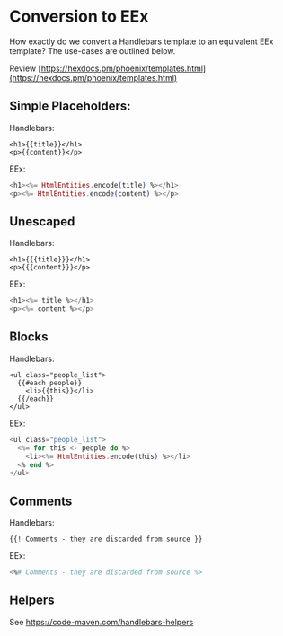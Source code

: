 # Conversion to EEx

How exactly do we convert a Handlebars template to an equivalent EEx template?
The use-cases are outlined below.

Review [https://hexdocs.pm/phoenix/templates.html](https://hexdocs.pm/phoenix/templates.html)

## Simple Placeholders:

Handlebars:
```
<h1>{{title}}</h1>
<p>{{content}}</p>
```

EEx:
```eex
<h1><%= HtmlEntities.encode(title) %></h1>
<p><%= HtmlEntities.encode(content) %></p>
```

## Unescaped

Handlebars:
```
<h1>{{{title}}}</h1>
<p>{{{content}}}</p>
```

EEx:
```eex
<h1><%= title %></h1>
<p><%= content %></p>
```



## Blocks

Handlebars:
```
<ul class="people_list">
  {{#each people}}
    <li>{{this}}</li>
  {{/each}}
</ul>
```

EEx:
```eex
<ul class="people_list">
  <%= for this <- people do %>
    <li><%= HtmlEntities.encode(this) %></li>
  <% end %>
</ul>
```

## Comments

Handlebars:
```
{{! Comments - they are discarded from source }}
```

EEx:
```eex
<%# Comments - they are discarded from source %>
```

## Helpers

See https://code-maven.com/handlebars-helpers